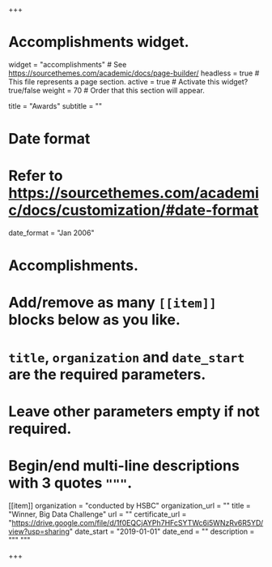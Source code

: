 

+++
# Accomplishments widget.
widget = "accomplishments"  # See https://sourcethemes.com/academic/docs/page-builder/
headless = true  # This file represents a page section.
active = true  # Activate this widget? true/false
weight = 70  # Order that this section will appear.

title = "Awards"
subtitle = ""

# Date format
#   Refer to https://sourcethemes.com/academic/docs/customization/#date-format
date_format = "Jan 2006"

# Accomplishments.
#   Add/remove as many `[[item]]` blocks below as you like.
#   `title`, `organization` and `date_start` are the required parameters.
#   Leave other parameters empty if not required.
#   Begin/end multi-line descriptions with 3 quotes `"""`.


  [[item]]
  organization = "conducted by HSBC"
  organization_url = ""
  title = "Winner, Big Data Challenge"
  url = ""
  certificate_url = "https://drive.google.com/file/d/1f0EQCjAYPh7HFcSYTWc6i5WNzRv6R5YD/view?usp=sharing"
  date_start = "2019-01-01"
  date_end = ""
  description = """ """

+++
